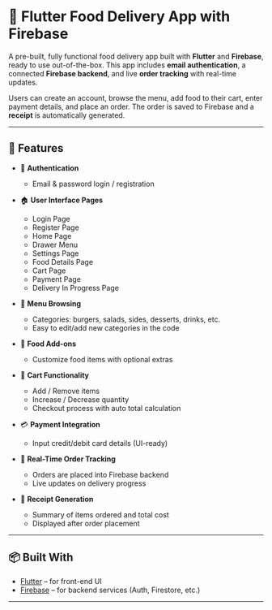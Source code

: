 # 🍔 Flutter Food Delivery App with Firebase

A pre-built, fully functional food delivery app built with **Flutter** and **Firebase**, ready to use out-of-the-box. This app includes **email authentication**, a connected **Firebase backend**, and live **order tracking** with real-time updates. 

Users can create an account, browse the menu, add food to their cart, enter payment details, and place an order. The order is saved to Firebase and a **receipt** is automatically generated.

---

## 🚀 Features

- 🔐 **Authentication**
  - Email & password login / registration

- 🏠 **User Interface Pages**
  - Login Page
  - Register Page
  - Home Page
  - Drawer Menu
  - Settings Page
  - Food Details Page
  - Cart Page
  - Payment Page
  - Delivery In Progress Page

- 🍕 **Menu Browsing**
  - Categories: burgers, salads, sides, desserts, drinks, etc.
  - Easy to edit/add new categories in the code

- 🧂 **Food Add-ons**
  - Customize food items with optional extras

- 🛒 **Cart Functionality**
  - Add / Remove items
  - Increase / Decrease quantity
  - Checkout process with auto total calculation

- 💳 **Payment Integration**
  - Input credit/debit card details (UI-ready)

- 🔄 **Real-Time Order Tracking**
  - Orders are placed into Firebase backend
  - Live updates on delivery progress

- 🧾 **Receipt Generation**
  - Summary of items ordered and total cost
  - Displayed after order placement

---

## 📦 Built With

- [Flutter](https://flutter.dev/) – for front-end UI
- [Firebase](https://firebase.google.com/) – for backend services (Auth, Firestore, etc.)

--------------------------------------------------------------------------------------------------------------------------------------------------------------------------------------------------------------------------------
<!-- # food_delivery_app_w_backend

A new Flutter project.

## Getting Started

This project is a starting point for a Flutter application.

A few resources to get you started if this is your first Flutter project:

- [Lab: Write your first Flutter app](https://docs.flutter.dev/get-started/codelab)
- [Cookbook: Useful Flutter samples](https://docs.flutter.dev/cookbook)

For help getting started with Flutter development, view the
[online documentation](https://docs.flutter.dev/), which offers tutorials,
samples, guidance on mobile development, and a full API reference. -->
